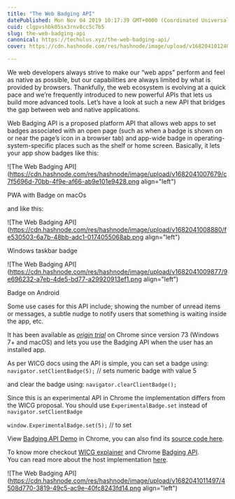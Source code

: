 ```yaml
---
title: "The Web Badging API"
datePublished: Mon Nov 04 2019 10:17:39 GMT+0000 (Coordinated Universal Time)
cuid: clgpvshbk05sx3rnv8cc5c7b5
slug: the-web-badging-api
canonical: https://techulus.xyz/the-web-badging-api/
cover: https://cdn.hashnode.com/res/hashnode/image/upload/v1682041012408/f82b95ab-7d10-43fc-9147-6da3f6ea0bd8.png

---
```


We web developers always strive to make our “web apps” perform and feel as native as possible, but our capabilities are always limited by what is provided by browsers. Thankfully, the web ecosystem is evolving at a quick pace and we’re frequently introduced to new powerful APIs that lets us build more advanced tools. Let’s have a look at such a new API that bridges the gap between web and native applications.

Web Badging API is a proposed platform API that allows web apps to set badges associated with an open page (such as when a badge is shown on or near the page’s icon in a browser tab) and app-wide badge in operating-system-specific places such as the shelf or home screen. Basically, it lets your app show badges like this:

![The Web Badging API](https://cdn.hashnode.com/res/hashnode/image/upload/v1682041007679/c7f5696d-70bb-4f9e-af66-ab9e101e9428.png align="left")

PWA with Badge on macOs

and like this:

![The Web Badging API](https://cdn.hashnode.com/res/hashnode/image/upload/v1682041008880/fe530503-6a7b-48bb-adc1-0174055068ab.png align="left")

Windows taskbar badge

![The Web Badging API](https://cdn.hashnode.com/res/hashnode/image/upload/v1682041009877/9e696232-a7eb-4de5-bd77-a29920913ef1.png align="left")

Badge on Android

Some use cases for this API include; showing the number of unread items or messages, a subtle nudge to notify users that something is waiting inside the app, etc.

It has been available as [*origin trial*](https://googlechrome.github.io/OriginTrials/?ref=techulus.xyz) on Chrome since version 73 (Windows 7+ and macOS) and lets you use the Badging API when the user has an installed app.

As per WICG docs using the API is simple, you can set a badge using: `navigator.setClientBadge(5);` // sets numeric badge with value 5

and clear the badge using: `navigator.clearClientBadge();`

Since this is an experimental API in Chrome the implementation differs from the WICG proposal. You should use `ExperimentalBadge.set` instead of `navigator.setClientBadge`

`window.ExperimentalBadge.set(5);` // to set

View [Badging API Demo](https://badging-api.glitch.me/?ref=techulus.xyz) in Chrome, you can also find its [source code here](https://glitch.com/edit/?ref=techulus.xyz#!/badging-api?path=demo.js).

To know more checkout [WICG explainer](https://github.com/WICG/badging/blob/master/explainer.md?ref=techulus.xyz) and Chrome [Badging API](https://web.dev/badging-api/?ref=techulus.xyz).  
You can read more about the host implementation [here](https://github.com/WICG/badging/blob/master/docs/implementation.md?ref=techulus.xyz).

![The Web Badging API](https://cdn.hashnode.com/res/hashnode/image/upload/v1682041011497/4508d770-3819-49c5-ac9e-40fc8243fd14.png align="left")